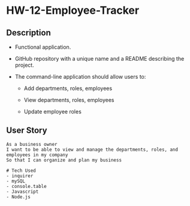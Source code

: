 # HW-12-Employee-Tracker

## Description

- Functional application.

- GitHub repository with a unique name and a README describing the project.

- The command-line application should allow users to:

  - Add departments, roles, employees

  - View departments, roles, employees

  - Update employee roles

## User Story

```
As a business owner
I want to be able to view and manage the departments, roles, and employees in my company
So that I can organize and plan my business

# Tech Used
- inquirer
- mySQL
- console.table
- Javascript
- Node.js
```
